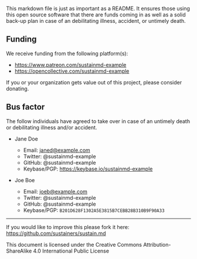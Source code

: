 This markdown file is just as important as a README. It ensures those using this open source software that there are funds coming in as well as a solid back-up plan in case of an debilitating illness, accident, or untimely death.

## Funding
We receive funding from the following platform(s):

* https://www.patreon.com/sustainmd-example
* https://opencollective.com/sustainmd-example

If you or your organization gets value out of this project, please consider donating.

## Bus factor
The follow individuals have agreed to take over in case of an untimely death or debilitating illness and/or accident.

* Jane Doe
  * Email: janed@example.com
  * Twitter: @sustainmd-example
  * GitHub: @sustainmd-example
  * Keybase/PGP: https://keybase.io/sustainmd-example


* Joe Boe
  * Email: joeb@example.com
  * Twitter: @sustainmd-example
  * GitHub: @sustainmd-example
  * Keybase/PGP: `B201D628F1302A5E3815B7CEBB28B310B9F90A33`

---

If you would like to improve this please fork it here: https://github.com/sustainers/sustain.md

This document is licensed under the Creative Commons Attribution-ShareAlike 4.0 International Public
License
